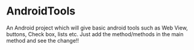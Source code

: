 # AndroidTools
An Android project which will give basic android tools such as Web View, buttons, Check box, lists etc.
Just add the method/methods in the main method and see the change!!
